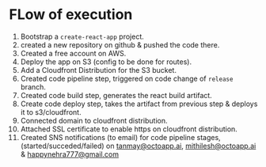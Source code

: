 # FLow of execution
1. Bootstrap a `create-react-app` project.
2. created a new repository on github & pushed the code there.
3. Created a free account on AWS.
4. Deploy the app on S3 (config to be done for routes).
5. Add a Cloudfront Distribution for the S3 bucket.
6. Created code pipeline step, triggered on code change of `release` branch.
7. Created code build step, generates the react build artifact.
8. Create code deploy step, takes the artifact from previous step & deploys it to s3/cloudfront.
9. Connected domain to cloudfront distribution.
10. Attached SSL certificate to enable https on cloudfront distribution.
11. Created SNS notifications (to email) for code pipeline stages, (started/succeded/failed) on tanmay@octoapp.ai, mithilesh@octoapp.ai & happynehra777@gmail.com
